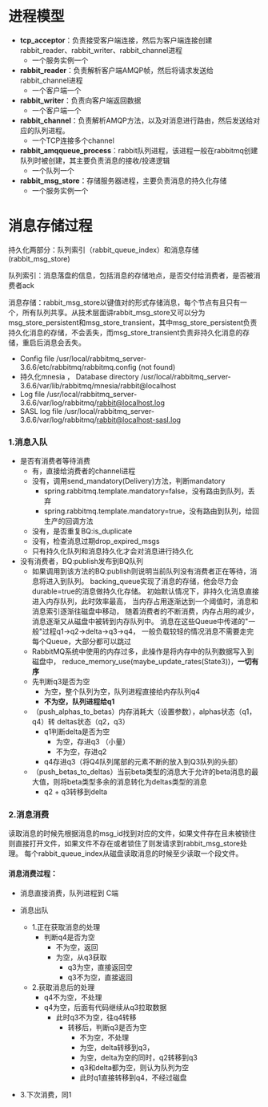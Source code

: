 # 进程模型

- **tcp_acceptor**：负责接受客户端连接，然后为客户端连接创建rabbit_reader、rabbit_writer、rabbit_channel进程
  - 一个服务实例一个
- **rabbit_reader**：负责解析客户端AMQP帧，然后将请求发送给rabbit_channel进程
  - 一个客户端一个
- **rabbit_writer**：负责向客户端返回数据
  - 一个客户端一个
- **rabbit_channel**：负责解析AMQP方法，以及对消息进行路由，然后发送给对应的队列进程。
  - 一个TCP连接多个channel
- **rabbit_amqqueue_process**：rabbit队列进程，该进程一般在rabbitmq创建队列时被创建，其主要负责消息的接收/投递逻辑
  - 一个队列一个
- **rabbit_msg_store**：存储服务器进程，主要负责消息的持久化存储
  - 一个服务实例一个

# 消息存储过程

持久化两部分：队列索引（rabbit_queue_index）和消息存储(rabbit_msg_store)

队列索引：消息落盘的信息，包括消息的存储地点，是否交付给消费者，是否被消费者ack

消息存储：rabbit_msg_store以键值对的形式存储消息，每个节点有且只有一个，所有队列共享。从技术层面讲rabbit_msg_store又可以分为msg_store_persistent和msg_store_transient，其中msg_store_persistent负责持久化消息的存储，不会丢失，而msg_store_transient负责非持久化消息的存储，重启后消息会丢失。
 - Config file	/usr/local/rabbitmq_server-3.6.6/etc/rabbitmq/rabbitmq.config (not found)
 - 持久化mnesia ， Database directory	/usr/local/rabbitmq_server-3.6.6/var/lib/rabbitmq/mnesia/rabbit@localhost
 - Log file	/usr/local/rabbitmq_server-3.6.6/var/log/rabbitmq/rabbit@localhost.log
 - SASL log file	/usr/local/rabbitmq_server-3.6.6/var/log/rabbitmq/rabbit@localhost-sasl.log

### 1.消息入队

- 是否有消费者等待消费
  - 有，直接给消费者的channel进程
  - 没有，调用send_mandatory(Delivery)方法，判断mandatory
    - spring.rabbitmq.template.mandatory=false，没有路由到队列，丢弃
    - spring.rabbitmq.template.mandatory=true，没有路由到队列，给回生产的回调方法
  - 没有，是否重复BQ:is_duplicate
  - 没有，检查消息过期drop_expired_msgs
  - 只有持久化队列和消息持久化才会对消息进行持久化 
- 没有消费者，BQ:publish发布到BQ队列
  - 如果调用到该方法的BQ:publish则说明当前队列没有消费者正在等待，消息将进入到队列。
      backing_queue实现了消息的存储，他会尽力会durable=true的消息做持久化存储。
      初始默认情况下，非持久化消息直接进入内存队列，此时效率最高，
      当内存占用逐渐达到一个阈值时，消息和消息索引逐渐往磁盘中移动，
      随着消费者的不断消费，内存占用的减少，消息逐渐又从磁盘中被转到内存队列中。
      消息在这些Queue中传递的"一般"过程q1->q2->delta->q3->q4，
      一般负载较轻的情况消息不需要走完每个Queue，大部分都可以跳过
  - RabbitMQ系统中使用的内存过多，此操作是将内存中的队列数据写入到磁盘中， reduce_memory_use(maybe_update_rates(State3))，**一切有序**
   - 先判断q3是否为空
     - 为空，整个队列为空，队列进程直接给内存队列q4
     - **不为空，队列进程给q1**
   - （push_alphas_to_betas）内存消耗大（设置参数），alphas状态（q1，q4）转 deltas状态（q2，q3）
     - q1判断delta是否为空
       - 为空，存进q3 （小量）
       - 不为空，存进q2
     - q4存进q3（将Q4队列尾部的元素不断的放入到Q3队列的头部）
   - （push_betas_to_deltas）当前beta类型的消息大于允许的beta消息的最大值，则将beta类型多余的消息转化为deltas类型的消息
     - q2 + q3转移到delta 
### 2.消息消费
读取消息的时候先根据消息的msg_id找到对应的文件，如果文件存在且未被锁住则直接打开文件，如果文件不存在或者锁住了则发请求到rabbit_msg_store处理。
每个rabbit_queue_index从磁盘读取消息的时候至少读取一个段文件。

#### 消息消费过程：
- 消息直接消费，队列进程到 C端
- 消息出队
    - 1.正在获取消息的处理
      - 判断q4是否为空
        - 不为空，返回
        - 为空，从q3获取
          - q3为空，直接返回空
          - q3不为空，直接返回
    - 2.获取消息后的处理
      - q4不为空，不处理
      - q4为空，后面有代码继续从q3拉取数据
        - 此时q3不为空，往q4转移
          - 转移后，判断q3是否为空
            - 不为空，不处理
            - 为空，delta转移到q3，
            - 为空，delta为空的同时，q2转移到q3
            - q3和delta都为空，则认为队列为空
            - 此时q1直接转移到q4，不经过磁盘

- 3.下次消费，同1

